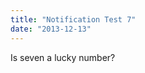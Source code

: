 ```yaml
---
title: "Notification Test 7"
date: "2013-12-13"
---
```


<div class="content">
<p>Is seven a lucky number?</p>
</div>
